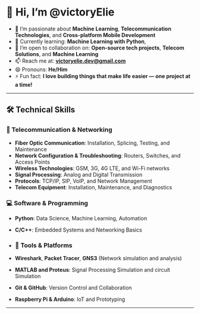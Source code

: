 # 👋 Hi, I’m @victoryElie

- 👀 I’m passionate about **Machine Learning**, **Telecommunication Technologies**, and **Cross-platform Mobile Development**
- 🌱 Currently learning: **Machine Learning with Python**,
- 💬 I’m open to collaboration on: **Open-source tech projects**, **Telecom Solutions**, and **Machine Learning**
- 📫 Reach me at: **victoryelie.dev@gmail.com**
- 😄 Pronouns: **He/Him**
- ⚡ Fun fact: **I love building things that make life easier — one project at a time!**

---

## 🛠 Technical Skills

### 📡 Telecommunication & Networking
- **Fiber Optic Communication**: Installation, Splicing, Testing, and Maintenance
- **Network Configuration & Troubleshooting**: Routers, Switches, and Access Points
- **Wireless Technologies**: GSM, 3G, 4G LTE, and Wi-Fi networks
- **Signal Processing**: Analog and Digital Transmission
- **Protocols**: TCP/IP, SIP, VoIP, and Network Management
- **Telecom Equipment**: Installation, Maintenance, and Diagnostics

### 💻 Software & Programming
- **Python**: Data Science, Machine Learning, Automation
- **C/C++**: Embedded Systems and Networking Basics
  
- ### 🔧 Tools & Platforms
- **Wireshark**, **Packet Tracer**, **GNS3** (Network simulation and analysis)
- **MATLAB and Proteus**: Signal Processing Simulation and circuit Simulation 
- **Git & GitHub**: Version Control and Collaboration
- **Raspberry Pi & Arduino**: IoT and Prototyping

---

<!---
victoryElie/victoryElie is a ✨ special ✨ repository because its `README.md` (this file) appears on your GitHub profile.
You can click the Preview link to take a look at your changes.
--->
